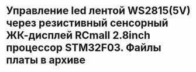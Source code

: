 # Управление led лентой WS2815(5V) через резистивный сенсорный ЖК-дисплей RCmall 2.8inch процессор STM32F03. Файлы платы в архиве
